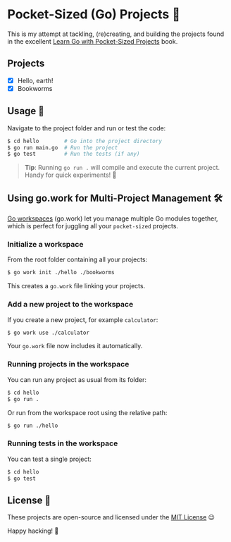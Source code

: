 # Pocket-Sized (Go) Projects 🤭

This is my attempt at tackling, (re)creating, and building the projects found in the excellent [Learn Go with Pocket-Sized Projects](https://www.manning.com/books/learn-go-with-pocket-sized-projects) book.

## Projects

- [x] Hello, earth!
- [x] Bookworms

## Usage 🔧

Navigate to the project folder and run or test the code:

```bash
$ cd hello        # Go into the project directory
$ go run main.go  # Run the project
$ go test         # Run the tests (if any)
```

> **Tip**: Running `go run .` will compile and execute the current project. Handy for quick experiments! 🚀

## Using go.work for Multi-Project Management 🛠️

[Go workspaces](https://go.dev/doc/tutorial/workspaces) (go.work) let you manage multiple Go modules together,
which is perfect for juggling all your `pocket-sized` projects.

### Initialize a workspace

From the root folder containing all your projects:

```bash
$ go work init ./hello ./bookworms
```

This creates a `go.work` file linking your projects.

### Add a new project to the workspace

If you create a new project, for example `calculator`:

```bash
$ go work use ./calculator
```

Your `go.work` file now includes it automatically.

### Running projects in the workspace

You can run any project as usual from its folder:

```bash
$ cd hello
$ go run .
```

Or run from the workspace root using the relative path:

```bash
$ go run ./hello
```

### Running tests in the workspace

You can test a single project:

```bash
$ cd hello
$ go test
```

## License 📄

These projects are open-source and licensed under the [MIT License](./LICENSE) 😉

Happy hacking! 🤩
